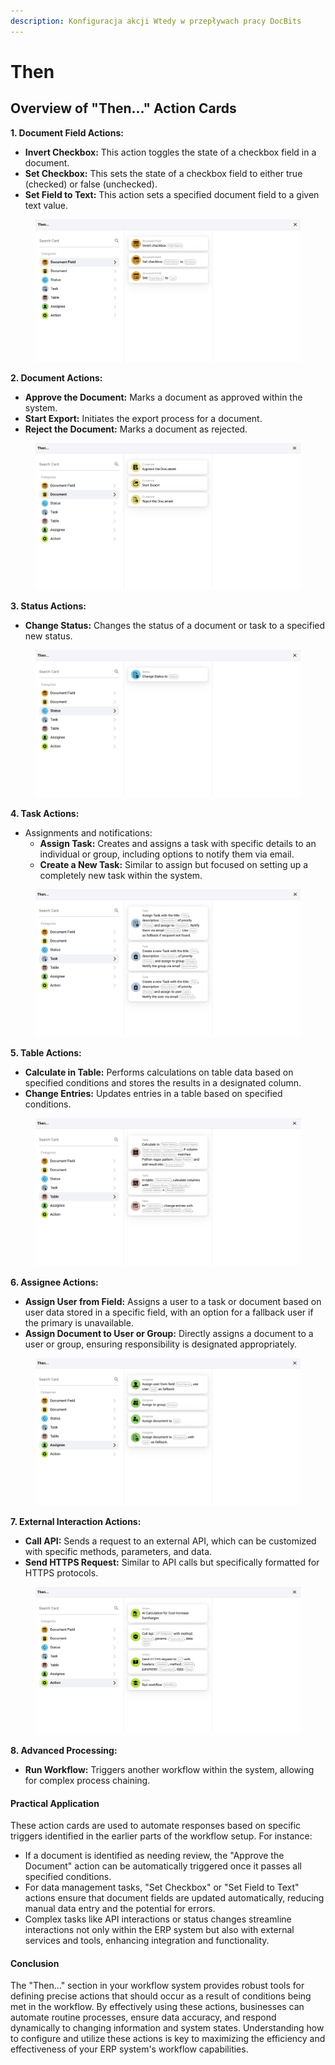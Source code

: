 ```yaml
---
description: Konfiguracja akcji Wtedy w przepływach pracy DocBits
---
```


# Then

## Overview of "Then..." Action Cards

**1. Document Field Actions:**

* **Invert Checkbox:** This action toggles the state of a checkbox field in a document.
* **Set Checkbox:** This sets the state of a checkbox field to either true (checked) or false (unchecked).
* **Set Field to Text:** This action sets a specified document field to a given text value.

<figure><img src="../../../.gitbook/assets/then1.png" alt=""><figcaption></figcaption></figure>

**2. Document Actions:**

* **Approve the Document:** Marks a document as approved within the system.
* **Start Export:** Initiates the export process for a document.
* **Reject the Document:** Marks a document as rejected.

<figure><img src="../../../.gitbook/assets/then2.png" alt=""><figcaption></figcaption></figure>

**3. Status Actions:**

* **Change Status:** Changes the status of a document or task to a specified new status.

<figure><img src="../../../.gitbook/assets/then3.png" alt=""><figcaption></figcaption></figure>

**4. Task Actions:**

* Assignments and notifications:
  * **Assign Task:** Creates and assigns a task with specific details to an individual or group, including options to notify them via email.
  * **Create a New Task:** Similar to assign but focused on setting up a completely new task within the system.

<figure><img src="../../../.gitbook/assets/then4.png" alt=""><figcaption></figcaption></figure>

**5. Table Actions:**

* **Calculate in Table:** Performs calculations on table data based on specified conditions and stores the results in a designated column.
* **Change Entries:** Updates entries in a table based on specified conditions.

<figure><img src="../../../.gitbook/assets/then5.png" alt=""><figcaption></figcaption></figure>

**6. Assignee Actions:**

* **Assign User from Field:** Assigns a user to a task or document based on user data stored in a specific field, with an option for a fallback user if the primary is unavailable.
* **Assign Document to User or Group:** Directly assigns a document to a user or group, ensuring responsibility is designated appropriately.

<figure><img src="../../../.gitbook/assets/then6.png" alt=""><figcaption></figcaption></figure>

**7. External Interaction Actions:**

* **Call API:** Sends a request to an external API, which can be customized with specific methods, parameters, and data.
* **Send HTTPS Request:** Similar to API calls but specifically formatted for HTTPS protocols.

<figure><img src="../../../.gitbook/assets/then7.png" alt=""><figcaption></figcaption></figure>

**8. Advanced Processing:**

* **Run Workflow:** Triggers another workflow within the system, allowing for complex process chaining.

#### Practical Application

These action cards are used to automate responses based on specific triggers identified in the earlier parts of the workflow setup. For instance:

* If a document is identified as needing review, the "Approve the Document" action can be automatically triggered once it passes all specified conditions.
* For data management tasks, "Set Checkbox" or "Set Field to Text" actions ensure that document fields are updated automatically, reducing manual data entry and the potential for errors.
* Complex tasks like API interactions or status changes streamline interactions not only within the ERP system but also with external services and tools, enhancing integration and functionality.

#### Conclusion

The "Then..." section in your workflow system provides robust tools for defining precise actions that should occur as a result of conditions being met in the workflow. By effectively using these actions, businesses can automate routine processes, ensure data accuracy, and respond dynamically to changing information and system states. Understanding how to configure and utilize these actions is key to maximizing the efficiency and effectiveness of your ERP system's workflow capabilities.
